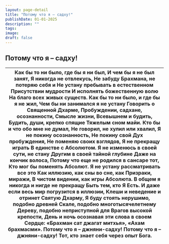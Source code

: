 ```yaml
---
layout: page-detail
title: "Потому что я – садху!"
publishDate: 01-01-2025
description: ""
tags:
image:
draft: false
---
```


## Потому что я – садху!
| Как бы то ни было, где бы я ни был,  И чем бы я не был занят,  Я никогда не отвлекусь,  Не забуду Брахмана, не потеряю себя и  Не устану пребывать в естественном  Присутствии мудрости  И исполнять божественную волю  На благо всех живых существ.  Как бы то ни было, и где бы я не жил,  Чем бы ни занимался я не устану  Говорить о Священной Дхарме,  Пробуждении, садхане, осознанности,  Смысле жизни, Всевышнем и будить,  Будить, души, крепко спящие  Тяжелым сном майи.  Кто бы и что обо мне не думал,  Не говорил, не хулил или хвалил,  Я не покину осознанность,  Не покину свой Дух пробуждения,  Не поменяю своих взглядов,  Я не прекращу играть  В единстве с Абсолютом.  Я не изменюсь в своей сути, не стану  Другим в своей тайной глубине  Даже на кончик волоса,  Потому что еще не родился в сансаре тот,  Кто мог бы поменять Абсолют.  Я не устану рассматривать все это  Как иллюзию, как сны во сне, как  Призраки, миражи,  В чистом видении, как игры Абсолюта.  В общем я никогда и нигде не прекращу  Быть тем, кто Я Есть.  И даже если весь мир погрузится в иллюзии,  Клеши и неведение и отринет  Святую Дхарму,  Я буду стоять нерушимо, подобно древней  Скале, подобно многотысячелетнему  Дереву, подобно неприступной для  Врагов высокой крепости, День и ночь осознавая эти слова в своем  Сердце: «Брахман сат джагат митхья»,  «Ахам брахмасми».  Потому что я – джняни-садху!  Потому что я – джняни-садху!  Тот, кто знает себя через опыт Бога. |
| ------------------------------------------------------------------------------------------------------------------------------------------------------------------------------------------------------------------------------------------------------------------------------------------------------------------------------------------------------------------------------------------------------------------------------------------------------------------------------------------------------------------------------------------------------------------------------------------------------------------------------------------------------------------------------------------------------------------------------------------------------------------------------------------------------------------------------------------------------------------------------------------------------------------------------------------------------------------------------------------------------------------------------------------------------------------------------------------------------------------------------------------------------------------------------------------------------------------------------------------------------------------------------------------------------------------------------------------------------------------------------------------------------------------------------------------------------------------------------------------------- |
  
  
